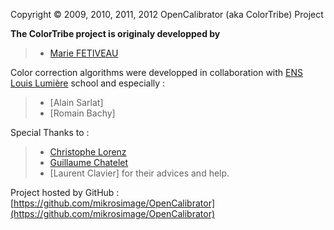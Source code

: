 Copyright &copy; 2009, 2010, 2011, 2012 OpenCalibrator (aka ColorTribe) Project

**The ColorTribe project is originaly developped by**  
>- [Marie FETIVEAU](https://github.com/mfe)

Color correction algorithms were developped in collaboration with [ENS Louis Lumière](http://www.ens-louis-lumiere.fr/) school and especially :
>- [Alain Sarlat]
>- [Romain Bachy]

Special Thanks to :
>- [Christophe Lorenz](https://github.com/ChristopheLorenz) 
>- [Guillaume Chatelet](https://github.com/gchatelet)
>- [Laurent Clavier]
for their advices and help.

Project hosted by GitHub : [https://github.com/mikrosimage/OpenCalibrator](https://github.com/mikrosimage/OpenCalibrator)
